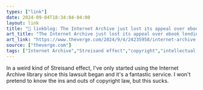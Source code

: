 ```yaml
---
types: ["link"]
date: 2024-09-04T18:34:04-04:00
layout: link
title: "🔗 linkblog: The Internet Archive just lost its appeal over ebook lending'"
art_title: "The Internet Archive just lost its appeal over ebook lending"
art_link: "https://www.theverge.com/2024/9/4/24235958/internet-archive-loses-appeal-ebook-lending"
source: ["theverge.com"]
tags: ["Internet Archive","Streisand effect","copyright","intellectual property"]
---
```

In a weird kind of Streisand effect, I've only started using the Internet Archive library since this lawsuit began and it's a fantastic service. I won't pretend to know the ins and outs of copyright law, but this sucks.

